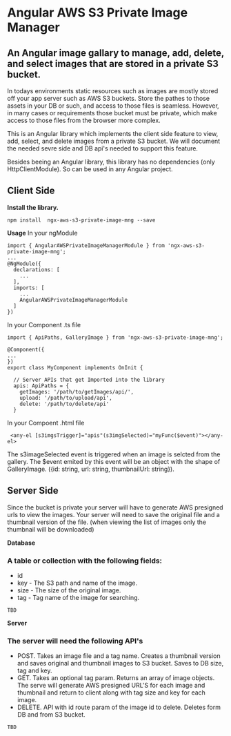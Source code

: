 # Angular AWS S3 Private Image Manager


## An Angular image gallary to manage, add, delete, and select images that are stored in a private S3 bucket.

In todays environments static resources such as images are mostly stored off your app server such as AWS S3 buckets.
Store the pathes to those assets in your DB or such, and access to those files is seamless.
However, in many cases or requirements those bucket must be private, which make access to those files from the browser more complex.

This is an Angular library which implements the client side feature to view, add, select, and delete images from a private S3 bucket.
We will document the needed sevre side and DB api's needed to support this feature.

Besides beeing an Angular library, this library has no dependencies (only HttpClientModule). So can be used in any Angular project.

## Client Side

**Install the library.**

```
npm install  ngx-aws-s3-private-image-mng --save
```

**Usage**
In your ngModule

```
import { AngularAWSPrivateImageManagerModule } from 'ngx-aws-s3-private-image-mng';
...
@NgModule({
  declarations: [
    ...
  ],
  imports: [
    ...
    AngularAWSPrivateImageManagerModule
  ]
})

```

In your Component .ts file

```
import { ApiPaths, GalleryImage } from 'ngx-aws-s3-private-image-mng';

@Component({
...
})
export class MyComponent implements OnInit {
  
  // Server APIs that get Imported into the library
  apis: ApiPaths = {
    getImages: '/path/to/getImages/api/',
    upload: '/path/to/upload/api',
    delete: '/path/to/delete/api'
  }
```

In your Compoent .html file

```
 <any-el [s3imgsTrigger]="apis"(s3imgSelected)="myFunc($event)"></any-el>
```
The s3imageSelected event is triggered when an image is selcted from the gallery.
The $event emited by this event will be an object with the shape of GalleryImage. ({id: string, url: string, thumbnailUrl: string}).



## Server Side

Since the bucket is private your server will have to generate AWS presigned urls to view the images.
Your server will need to save the original file and a thumbnail version of the file. (when viewing the list of images only the thumbnail will be downloaded) 


**Database**

### A table or collection with the following fields:
* id 
* key - The S3 path and name of the image.
* size - The size of the original image.
* tag - Tag name of the image for searching.


```
TBD
```

**Server**

### The server will need the following API's
* POST. Takes an image file and a tag name. Creates a thumbnail version and saves original and thumbnail images to S3 bucket. Saves to DB size, tag and key.
* GET. Takes an optional tag param. Returns an array of image objects. The serve will generate AWS presigned URL'S for each image and thumbnail and return to client along with tag size and key for each image.
* DELETE. API with id route param of the image id to delete. Deletes form DB and from S3 bucket.

```
TBD
```


